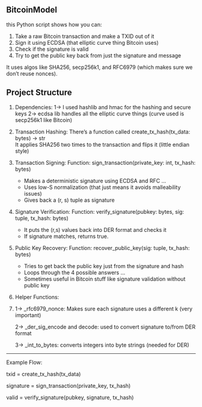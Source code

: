 BitcoinModel
-----------------------------------------------------------------------------------------------------------------------


this Python script shows how you can:

1. Take a raw Bitcoin transaction and make a TXID out of it
2. Sign it using ECDSA (that elliptic curve thing Bitcoin uses)
3. Check if the signature is valid
4. Try to get the public key back from just the signature and message

It uses algos like SHA256, secp256k1, and RFC6979 (which makes sure we don’t reuse nonces). 


Project Structure
-----------------------------------------------------------------------------------------------------------------------

1. Dependencies:
   1-> I used hashlib and hmac for the hashing and secure keys
   2-> ecdsa lib handles all the elliptic curve things (curve used is secp256k1 like Bitcoin)

2. Transaction Hashing:
   There’s a function called create_tx_hash(tx_data: bytes) -> str  
   It applies SHA256 two times to the transaction and flips it (little endian style)

3. Transaction Signing:
   Function: sign_transaction(private_key: int, tx_hash: bytes)
   - Makes a deterministic signature using ECDSA and RFC ...
   - Uses low-S normalization (that just means it avoids malleability issues)
   - Gives back a (r, s) tuple as signature

4. Signature Verification:
   Function: verify_signature(pubkey: bytes, sig: tuple, tx_hash: bytes)
   - It puts the (r,s) values back into DER format and checks it
   - If signature matches, returns true.

5. Public Key Recovery:
   Function: recover_public_key(sig: tuple, tx_hash: bytes)
   - Tries to get back the public key just from the signature and hash
   - Loops through the 4 possible answers ...
   - Sometimes useful in Bitcoin stuff like signature validation without public key

6. Helper Functions:
7. 
   1-> _rfc6979_nonce: Makes sure each signature uses a different k (very important)
   
   2-> _der_sig_encode and decode: used to convert signature to/from DER format
   
   3-> _int_to_bytes: converts integers into byte strings (needed for DER)

---

Example Flow:


txid = create_tx_hash(tx_data)

signature = sign_transaction(private_key, tx_hash)     

valid = verify_signature(pubkey, signature, tx_hash)






